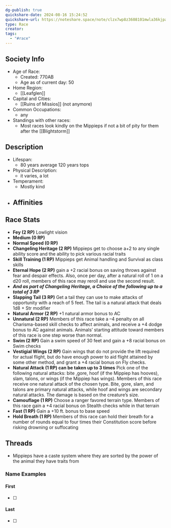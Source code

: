 ```yaml
---
dg-publish: true
quickshare-date: 2024-08-16 15:24:52
quickshare-url: https://noteshare.space/note/clzx7wp8z3608101mwla36kjpa#VfVJijLTeFTqyIXI7QsLID4CEluDim4CqX5uEMEAl1c
type: Race
creator: 
tags:
  - "#race"
---
```

## Society Info
- Age of Race: 
	- Created: 770AB
	- Age as of current day: 50
- Home Region:
	- [[Leafglen]]
- Capital and Cities:
	- [[Ruins of Missios]] (not anymore)
- Common Occupations:
	- any
- Standings with other races:
	- Most races look kindly on the Mippieps if not a bit of pity for them after the [[Blightstorm]]
## Description
- Lifespan:
	- 80 years average 120 years tops
- Physical Description:
	- it varies, a lot
- Temperament:
	- Mostly kind
- Affinities
	- 
## Race Stats
- **Fey (2 RP)**
	Lowlight vision
- **Medium (0 RP)**
- **Normal Speed (0 RP)**
- **Changeling Heritage (2 RP)**
	Mippieps get to choose a+2 to any single ability score and the ability to pick various racial traits
- **Skill Training (1 RP)**
	Mippieps get Animal handling and Survival as class skills
- **Eternal Hope (2 RP)**
	gain a +2 racial bonus on saving throws against fear and despair effects. Also, once per day, after a natural roll of 1 on a d20 roll, members of this race may reroll and use the second result.
- ***And as part of Changeling Heritage, a Choice of the following up to a total of 3 RP***
- **Slapping Tail (3 RP)**
	Get a tail they can use to make attacks of opportunity with a reach of 5 feet. The tail is a natural attack that deals 1d8 + Str modifier
- **Natural Armor (2 RP)**
	+1 natural armor bonus to AC
- **Unnatural (2 RP)**
	Members of this race take a –4 penalty on all Charisma-based skill checks to affect animals, and receive a +4 dodge bonus to AC against animals. Animals’ starting attitude toward members of this race is one step worse than normal.
- **Swim (2 RP)**
	Gain a swim speed of 30 feet and gain a +8 racial bonus on Swim checks
- **Vestigial Wings (2 RP)**
	Gain wings that do not provide the lift required for actual flight, but do have enough power to aid flight attained by some other method, and grant a +4 racial bonus on Fly checks.
- **Natural Attack (1 RP) can be taken up to 3 times**
	Pick one of the following natural attacks: bite ,gore, hoof (if the Mippiep has hooves), slam, talons, or wings (if the Mippiep has wings). Members of this race receive one natural attack of the chosen type. Bite, gore, slam, and talons are primary natural attacks, while hoof and wings are secondary natural attacks. The damage is based on the creature’s size.
- **Camouflage (1 RP)**
	Choose a ranger favored terrain type. Members of this race gain a +4 racial bonus on Stealth checks while in that terrain
- **Fast (1 RP)**
	Gain a +10 ft. bonus to base speed
- **Hold Breath (1 RP)**
	Members of this race can hold their breath for a number of rounds equal to four times their Constitution score before risking drowning or suffocating
## Threads
- Mippieps have a caste system where they are sorted by the power of the animal they have traits from
### Name Examples
#### First
- [ ] 
#### Last
- [ ] 

